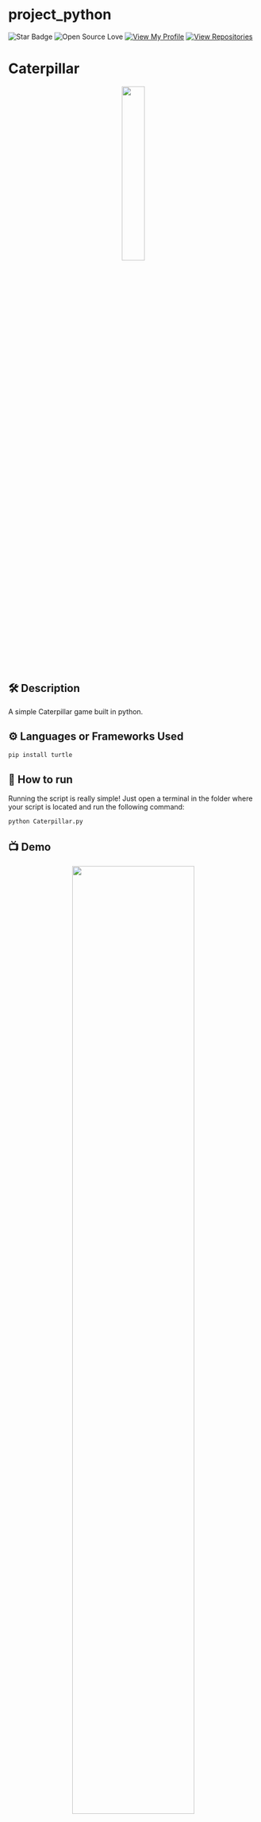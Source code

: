 # project_python
![Star Badge](https://img.shields.io/static/v1?label=%F0%9F%8C%9F&message=If%20Useful&style=style=flat&color=BC4E99)
![Open Source Love](https://badges.frapsoft.com/os/v1/open-source.svg?v=103)
[![View My Profile](https://img.shields.io/badge/View-My_Profile-green?logo=GitHub)](https://github.com/ndleah)
[![View Repositories](https://img.shields.io/badge/View-My_Repositories-blue?logo=GitHub)](https://github.com/ndleah?tab=repositories)

# Caterpillar
<p align="center">
<img src="https://static.wikia.nocookie.net/pixar/images/e/ec/Heimlich.png/revision/latest?cb=20170807224005" width=30% height=30%>

## 🛠️ Description

A simple Caterpillar game built in python.

## ⚙️ Languages or Frameworks Used
```bash
pip install turtle
```

## 🌟 How to run
Running the script is really simple! Just open a terminal in the folder where your script is located and run the following command:

```sh
python Caterpillar.py
```
## 📺 Demo
<p align="center">
<img src="https://github.com/ndleah/python-mini-project/blob/main/IMG/caterpillar.gif" width=70% height=70%>

## 🤖 Author
[ayush kumar sinha]https://github.com/Ayushkashyap/project_python
